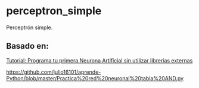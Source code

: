 # perceptron_simple
Perceptrón simple.

## Basado en:
[Tutorial: Programa tu primera Neurona Artificial sin utilizar librerias externas]( http://blog.facialix.com/tutorial-desarrolla-tu-primera-neurona-artificial-sin-usar-librerias-externas/)

https://github.com/julio16101/aprende-Python/blob/master/Practica%20red%20neuronal%20tabla%20AND.py
